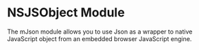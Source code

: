 # NSJSObject Module

The mJson module allows you to use Json as a wrapper to native JavaScript object from an embedded browser JavaScript engine.
